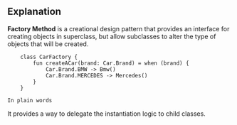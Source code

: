 ## Explanation
**Factory Method** is a creational design pattern that provides an interface for creating objects in superclass, but allow subclasses to alter the type of objects that will be created.

```
    class CarFactory {
        fun createACar(brand: Car.Brand) = when (brand) {
            Car.Brand.BMW -> Bmw()
            Car.Brand.MERCEDES -> Mercedes()
        }
    } 
```

`In plain words`

It provides a way to delegate the instantiation logic to child classes.